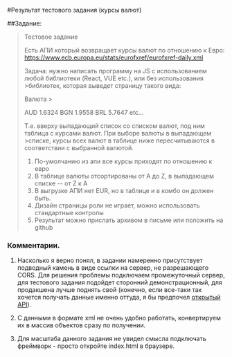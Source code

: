 #Результат тестового задания (курсы валют)

##Задание:

> Тестовое задание
>
> Есть АПИ который возвращает курсы валют по отношению к Евро:  
> https://www.ecb.europa.eu/stats/eurofxref/eurofxref-daily.xml
>
> Задача: нужно написать программу на JS с использованием любой библиотеки (React, VUE etc.), или без использования >библиотек, которая выведет страницу такого вида:
>
> Валюта >
>
> AUD 1.6324
> BGN 1.9558
> BRL 5.7647
> etc...
>
> Т.е. вверху выпадающий список со списком валют, под ним таблица с курсами валют. При выборе валюты в выпадающем >списке, курсы всех валют в таблице ниже пересчитываются в соответствии с выбранной валютой.
>
> 1. По-умолчанию из апи все курсы приходят по отношению к евро
> 2. В таблице валюты отсортированы от A до Z, в выпадающем списке -- от Z к A
> 3. В выгрузке АПИ нет EUR, но в таблице и в комбо он должен быть.
> 4. Дизайн страницы роли не играет, можно использовать стандартные контролы
> 5. Результат можно прислать архивом в письме или положить на github

### Комментарии.

1. Насколько я верно понял, в задании намеренно присутствует подводный камень в виде ссылки на сервер, не разрешающего CORS. Для решения проблемы подключаем промежуточный сервер, для тестового задания подойдет сторонний демонстрационный, для продакшена лучше поднять свой (конечно, если все-таки так хочется получать данные именно оттуда, я бы предпочел [открытый API](https://ratesapi.io)).

2. С данными в формате xml не очень удобно работать, конвертируем их в массив объектов сразу по получении.

3. Для масштаба данного задания не увидел смысла подключать фреймворк - просто откройте index.html в браузере.
